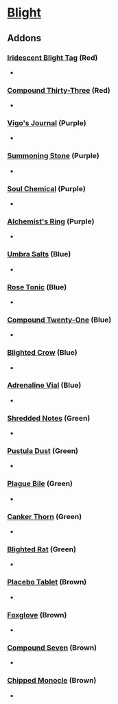 # [Blight](<https://deadbydaylight.wiki.gg/wiki/Talbot_Grimes>)

## Addons

### [Iridescent Blight Tag](<https://deadbydaylight.wiki.gg/wiki/Iridescent_Blight_Tag>) (Red)

-


### [Compound Thirty-Three](<https://deadbydaylight.wiki.gg/wiki/Compound_Thirty-Three>) (Red)

-


### [Vigo's Journal](<https://deadbydaylight.wiki.gg/wiki/Vigo%27s_Journal>) (Purple)

-


### [Summoning Stone](<https://deadbydaylight.wiki.gg/wiki/Summoning_Stone>) (Purple)

-


### [Soul Chemical](<https://deadbydaylight.wiki.gg/wiki/Soul_Chemical>) (Purple)

-


### [Alchemist's Ring](<https://deadbydaylight.wiki.gg/wiki/Alchemist%27s_Ring>) (Purple)

-


### [Umbra Salts](<https://deadbydaylight.wiki.gg/wiki/Umbra_Salts>) (Blue)

-


### [Rose Tonic](<https://deadbydaylight.wiki.gg/wiki/Rose_Tonic>) (Blue)

-


### [Compound Twenty-One](<https://deadbydaylight.wiki.gg/wiki/Compound_Twenty-One>) (Blue)

-


### [Blighted Crow](<https://deadbydaylight.wiki.gg/wiki/Blighted_Crow>) (Blue)

-


### [Adrenaline Vial](<https://deadbydaylight.wiki.gg/wiki/Adrenaline_Vial>) (Blue)

-


### [Shredded Notes](<https://deadbydaylight.wiki.gg/wiki/Shredded_Notes>) (Green)

-


### [Pustula Dust](<https://deadbydaylight.wiki.gg/wiki/Pustula_Dust>) (Green)

-


### [Plague Bile](<https://deadbydaylight.wiki.gg/wiki/Plague_Bile>) (Green)

-


### [Canker Thorn](<https://deadbydaylight.wiki.gg/wiki/Canker_Thorn>) (Green)

-


### [Blighted Rat](<https://deadbydaylight.wiki.gg/wiki/Blighted_Rat>) (Green)

-


### [Placebo Tablet](<https://deadbydaylight.wiki.gg/wiki/Placebo_Tablet>) (Brown)

-


### [Foxglove](<https://deadbydaylight.wiki.gg/wiki/Foxglove>) (Brown)

-


### [Compound Seven](<https://deadbydaylight.wiki.gg/wiki/Compound_Seven>) (Brown)

-


### [Chipped Monocle](<https://deadbydaylight.wiki.gg/wiki/Chipped_Monocle>) (Brown)

-

